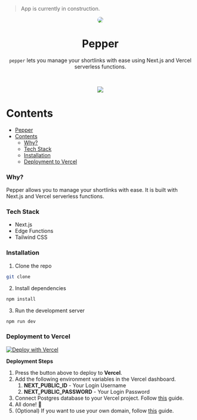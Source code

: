 > App is currently in construction.

<p align="center">
    <img src="https://github.com/Sarfraz-droid/pepper/assets/73013838/e778a44d-fc3f-4aff-a2bf-91a7b4a2b22d" style="border-radius: 25px;"/>
</p>

<h1 align="center">Pepper</h1>
<p align="center">
    <code>pepper</code> lets you manage your shortlinks with ease using Next.js and Vercel serverless functions.
</p>

<br/>
<p align="center">
    <img src="https://github.com/Sarfraz-droid/pepper/assets/73013838/673c0558-4455-43d3-b33b-810a9b557b04" />
</p>




Contents
========

- [Pepper](#pepper)
- [Contents](#contents)
    - [Why?](#why)
    - [Tech Stack](#tech-stack)
    - [Installation](#installation)
    - [Deployment to Vercel](#deployment-to-vercel)

### Why?

Pepper allows you to manage your shortlinks with ease. It is built with Next.js and Vercel serverless functions.

### Tech Stack
 - Next.js
 - Edge Functions
 - Tailwind CSS

### Installation

1. Clone the repo
```bash
git clone
```

2. Install dependencies
```bash
npm install
```

3. Run the development server
```bash
npm run dev
```

### Deployment to Vercel

<a href="https://vercel.com/new/clone?repository-url=https://github.com/Sarfraz-droid/pepper"><img src="https://vercel.com/button" alt="Deploy with Vercel"/></a>

**Deployment Steps**

1. Press the button above to deploy to **Vercel**.
2. Add the following environment variables in the Vercel dashboard.
   1. **NEXT_PUBLIC_ID** - Your Login Username
   2. **NEXT_PUBLIC_PASSWORD** - Your Login Password
3. Connect Postgres database to your Vercel project. Follow [this](https://vercel.com/docs/storage/vercel-postgres/quickstart) guide.
4. All done! 🎉
5. (Optional) If you want to use your own domain, follow [this](https://vercel.com/guides/how-do-i-add-a-custom-domain-to-my-vercel-project) guide.

